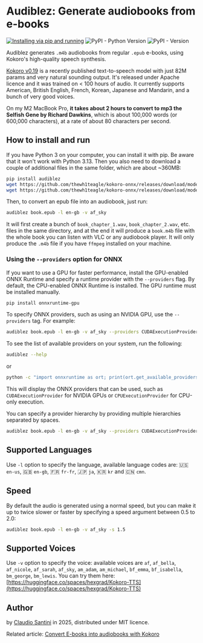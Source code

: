 # Audiblez: Generate  audiobooks from e-books
[![Installing via pip and running](https://github.com/santinic/audiblez/actions/workflows/pip-install.yaml/badge.svg)](https://github.com/santinic/audiblez/actions/workflows/pip-install.yaml)
![PyPI - Python Version](https://img.shields.io/pypi/pyversions/audiblez)
![PyPI - Version](https://img.shields.io/pypi/v/audiblez)

Audiblez generates `.m4b` audiobooks from regular `.epub` e-books, 
using Kokoro's high-quality speech synthesis.

[Kokoro v0.19](https://huggingface.co/hexgrad/Kokoro-82M) is a recently published text-to-speech model with just 82M params and very natural sounding output.
It's released under Apache licence and it was trained on < 100 hours of audio.
It currently supports American, British English, French, Korean, Japanese and Mandarin, and a bunch of very good voices.

On my M2 MacBook Pro, **it takes about 2 hours to convert to mp3 the Selfish Gene by Richard Dawkins**, which is about 100,000 words (or 600,000 characters),
at a rate of about 80 characters per second.

## How to install and run

If you have Python 3 on your computer, you can install it with pip.
Be aware that it won't work with Python 3.13.
Then you also need to download a couple of additional files in the same folder, which are about ~360MB:

```bash
pip install audiblez
wget https://github.com/thewh1teagle/kokoro-onnx/releases/download/model-files/kokoro-v0_19.onnx
wget https://github.com/thewh1teagle/kokoro-onnx/releases/download/model-files/voices.json
```

Then, to convert an epub file into an audiobook, just run:

```bash
audiblez book.epub -l en-gb -v af_sky
```

It will first create a bunch of `book_chapter_1.wav`, `book_chapter_2.wav`, etc. files in the same directory,
and at the end it will produce a `book.m4b` file with the whole book you can listen with VLC or any
audiobook player.
It will only produce the `.m4b` file if you have `ffmpeg` installed on your machine.

### Using the `--providers` option for ONNX

If you want to use a GPU for faster performance, install the GPU-enabled ONNX Runtime and specify a runtime provider with the `--providers` flag. By default, the CPU-enabled ONNX Runtime is installed. The GPU runtime must be installed manually.

```bash
pip install onnxruntime-gpu
```

To specify ONNX providers, such as using an NVIDIA GPU, use the `--providers` tag. For example:

```bash
audiblez book.epub -l en-gb -v af_sky --providers CUDAExecutionProvider
```

To see the list of available providers on your system, run the following:

```bash
audiblez --help
```

or

```bash
python -c "import onnxruntime as ort; print(ort.get_available_providers())"
```

This will display the ONNX providers that can be used, such as `CUDAExecutionProvider` for NVIDIA GPUs or `CPUExecutionProvider` for CPU-only execution.

You can specify a provider hierarchy by providing multiple hierarchies separated by spaces.

```bash
audiblez book.epub -l en-gb -v af_sky --providers CUDAExecutionProvider CPUExecutionProvider
```

## Supported Languages
Use `-l` option to specify the language, available language codes are:
🇺🇸 `en-us`, 🇬🇧 `en-gb`, 🇫🇷 `fr-fr`, 🇯🇵 `ja`, 🇰🇷 `kr` and 🇨🇳 `cmn`.

## Speed
By default the audio is generated using a normal speed, but you can make it up to twice slower or faster by specifying a speed argument between 0.5 to 2.0:

```bash
audiblez book.epub -l en-gb -v af_sky -s 1.5
```

## Supported Voices
Use `-v` option to specify the voice:
available voices are `af`, `af_bella`, `af_nicole`, `af_sarah`, `af_sky`, `am_adam`, `am_michael`, `bf_emma`, `bf_isabella`, `bm_george`, `bm_lewis`.
You can try them here: [https://huggingface.co/spaces/hexgrad/Kokoro-TTS](https://huggingface.co/spaces/hexgrad/Kokoro-TTS)

## Author
by [Claudio Santini](https://claudio.uk) in 2025, distributed under MIT licence.

Related article: [Convert E-books into audiobooks with Kokoro](https://claudio.uk/posts/epub-to-audiobook.html)
